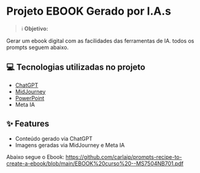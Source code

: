 # Projeto EBOOK Gerado por I.A.s


 > ℹ️ **Objetivo:**

Gerar um ebook digital com as facilidades das ferramentas de IA. todos os prompts
seguem abaixo.

## 💻 Tecnologias utilizadas no projeto

- [ChatGPT](https://chat.openai.com/) 
- [MidJourney](https://www.midjourney.com/app/)
- [PowerPoint](https://www.microsoft.com/en/microsoft-365/powerpoint)
- Meta IA

## ✨ Features

- Conteúdo gerado via ChatGPT
- Imagens geradas via MidJourney e Meta IA

Abaixo segue o Ebook: https://github.com/carlaip/prompts-recipe-to-create-a-ebook/blob/main/EBOOK%20curso%20--MS7504NB701.pdf





